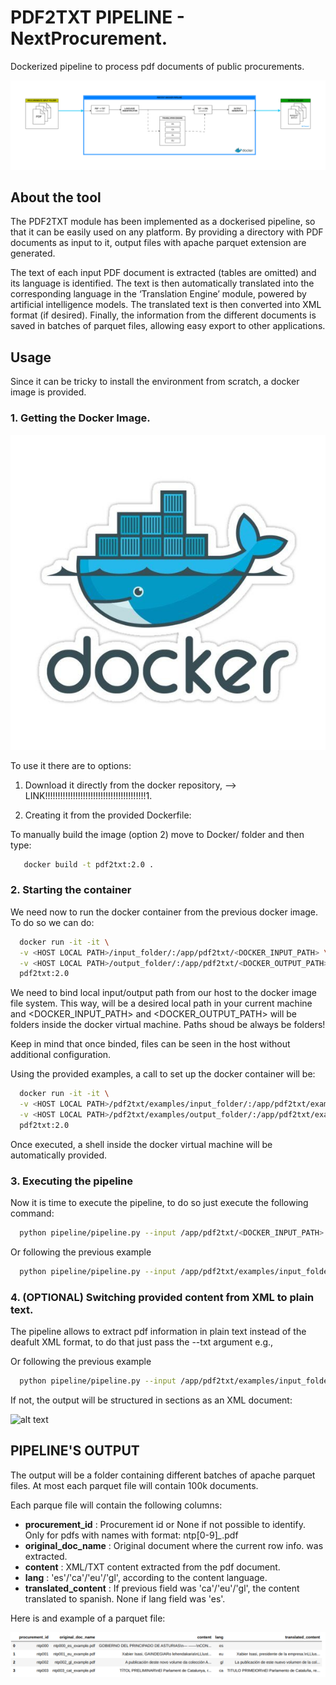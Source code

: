# PDF2TXT PIPELINE - NextProcurement.

Dockerized pipeline to process pdf documents of public procurements.

![alt text](https://github.com/nextprocurement/pdf2txt/blob/main/img/pdf2txt_scheme.png "Pipeline Scheme.")





## About the tool
The PDF2TXT module has been implemented as a dockerised pipeline, so that it can be easily used on any platform.
By providing a directory with PDF documents as input to it, output files with apache parquet extension are generated.

The text of each input PDF document is extracted (tables are omitted) and its language is identified.
The text is then automatically translated into the corresponding language in the ‘Translation Engine’ module, powered by artificial intelligence models.
The translated text is then converted into XML format (if desired). Finally, the information from the different documents is
saved in batches of parquet files, allowing easy export to other applications.






## Usage

Since it can be tricky to install the environment from scratch, a docker image is provided. 

### 1. Getting the Docker Image.

![alt text](https://github.com/nextprocurement/pdf2txt/blob/main/img/docker_logo.jpg "docker icon.")



To use it there are to options:

 1. Download it directly from the docker repository, --> LINK!!!!!!!!!!!!!!!!!!!!!!!!!!!!!!!!!!!!!!!!1.

 2. Creating it from the provided Dockerfile:

    
   To manually build the image (option 2) move to Docker/ folder and then type:

```bash
   docker build -t pdf2txt:2.0 .
```

### 2. Starting the container

We need now to run the docker container from the previous docker image. To do so we can do:

```bash
  docker run -it -it \
  -v <HOST LOCAL PATH>/input_folder/:/app/pdf2txt/<DOCKER_INPUT_PATH> \
  -v <HOST LOCAL PATH>/output_folder/:/app/pdf2txt/<DOCKER_OUTPUT_PATH> \
  pdf2txt:2.0
```
We need to bind local input/output path from our host to the docker image file system. This way, <HOST LOCAL PATH> will be a desired local path in your current machine and <DOCKER_INPUT_PATH>   and <DOCKER_OUTPUT_PATH> will be folders inside the docker virtual machine. Paths shoud be always be folders!


Keep in mind that once binded, files can be seen in the host without additional configuration.





Using the provided examples, a call to set up the docker container will be:

```bash
  docker run -it -it \
  -v <HOST LOCAL PATH>/pdf2txt/examples/input_folder/:/app/pdf2txt/examples/input_folder/ \
  -v <HOST LOCAL PATH>/pdf2txt/examples/output_folder/:/app/pdf2txt/examples/output_folder/ \
  pdf2txt:2.0
```



Once executed, a shell inside the docker virtual machine will be automatically provided.



### 3. Executing the pipeline
Now it is time to execute the pipeline, to do so just execute the following command:

```bash
  python pipeline/pipeline.py --input /app/pdf2txt/<DOCKER_INPUT_PATH> --output /app/pdf2txt/<DOCKER_OUTPUT_PATH> 
```

Or following the previous example
```bash
  python pipeline/pipeline.py --input /app/pdf2txt/examples/input_folder/ --output /app/pdf2txt/examples/output_folder/
```




### 4. (OPTIONAL) Switching provided content from XML to plain text.
The pipeline allows to extract pdf information in plain text instead of the deafult XML format, to do that just pass the --txt argument e.g.,

Or following the previous example
```bash
  python pipeline/pipeline.py --input /app/pdf2txt/examples/input_folder/ --output /app/pdf2txt/examples/output_folder/ --txt
```
If not, the output will be structured in sections as an XML document:

![alt text](https://github.com/nextprocurement/pdf2txt/blob/main/img/page_0.jpg "Example of an page_X.jpg")






## PIPELINE'S OUTPUT

The output will be a folder containing different batches of apache parquet files. At most each parquet file will contain 100k documents.

Each parque file will contain the following columns:

- **procurement_id** : Procurement id or None if not possible to identify. Only for pdfs with names with format: ntp[0-9]*_*.pdf
- **original_doc_name** : Original document where the current row info. was extracted.
- **content** : XML/TXT content extracted from the pdf document.
- **lang** : 'es'/'ca'/'eu'/'gl', according to the content language.
- **translated_content** : If previous field was 'ca'/'eu'/'gl', the content translated to spanish. None if lang field was 'es'.



Here is and example of a parquet file:

![alt text](https://github.com/nextprocurement/pdf2txt/blob/main/img/parquet.png "Example of an output.")


